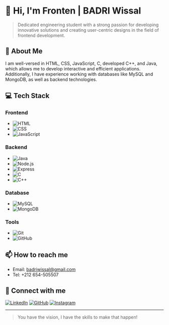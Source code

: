 # 👋 Hi, I'm Fronten | BADRI Wissal

> Dedicated engineering student with a strong passion for developing innovative solutions and creating user-centric designs in the field of frontend development.

## 🚀 About Me

I am well-versed in HTML, CSS, JavaScript, C, developed C++, and Java, which allows me to develop interactive and efficient applications. Additionally, I have experience working with databases like MySQL and MongoDB, as well as backend technologies.

## 💻 Tech Stack

### Frontend
- ![HTML](https://img.shields.io/badge/-HTML-E34F26?style=flat-square&logo=html5&logoColor=white)
- ![CSS](https://img.shields.io/badge/-CSS-1572B6?style=flat-square&logo=css3&logoColor=white)
- ![JavaScript](https://img.shields.io/badge/-JavaScript-F7DF1E?style=flat-square&logo=javascript&logoColor=black)

### Backend
- ![Java](https://img.shields.io/badge/-Java-007396?style=flat-square&logo=java&logoColor=white)
- ![Node.js](https://img.shields.io/badge/-Node.js-339933?style=flat-square&logo=node.js&logoColor=white)
- ![Express](https://img.shields.io/badge/-Express-000000?style=flat-square&logo=express&logoColor=white)
- ![C](https://img.shields.io/badge/-C-A8B9CC?style=flat-square&logo=c&logoColor=white)
- ![C++](https://img.shields.io/badge/-C++-00599C?style=flat-square&logo=c%2B%2B&logoColor=white)

### Database
- ![MySQL](https://img.shields.io/badge/-MySQL-4479A1?style=flat-square&logo=mysql&logoColor=white)
- ![MongoDB](https://img.shields.io/badge/-MongoDB-47A248?style=flat-square&logo=mongodb&logoColor=white)

### Tools
- ![Git](https://img.shields.io/badge/-Git-F05032?style=flat-square&logo=git&logoColor=white)
- ![GitHub](https://img.shields.io/badge/-GitHub-181717?style=flat-square&logo=github&logoColor=white)

## 📫 How to reach me

- Email: badriwissal@gmail.com
- Tel: +212 654-505507

## 🔗 Connect with me
[![LinkedIn](https://img.shields.io/badge/-LinkedIn-0A66C2?style=flat-square&logo=linkedin&logoColor=white)](https://linkedin.com)
[![GitHub](https://img.shields.io/badge/-GitHub-181717?style=flat-square&logo=github&logoColor=white)](https://github.com)
[![Instagram](https://img.shields.io/badge/-Instagram-E4405F?style=flat-square&logo=instagram&logoColor=white)](https://instagram.com)

---
> You have the vision, I have the skills to make that happen!
